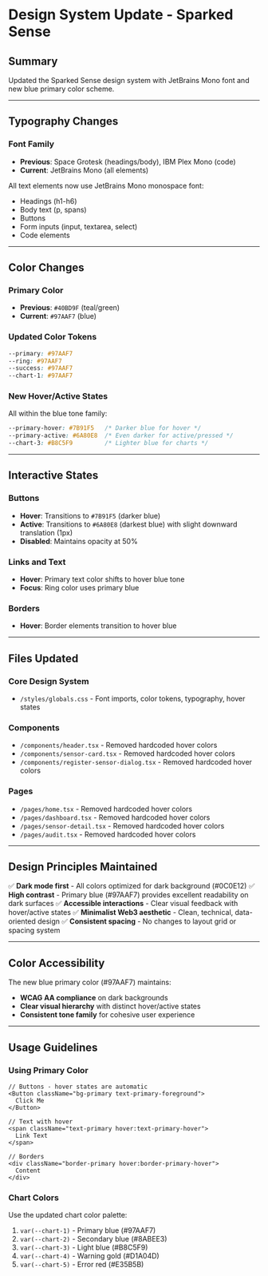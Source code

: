 # Design System Update - Sparked Sense

## Summary
Updated the Sparked Sense design system with JetBrains Mono font and new blue primary color scheme.

---

## Typography Changes

### Font Family
- **Previous**: Space Grotesk (headings/body), IBM Plex Mono (code)
- **Current**: JetBrains Mono (all elements)

All text elements now use JetBrains Mono monospace font:
- Headings (h1-h6)
- Body text (p, spans)
- Buttons
- Form inputs (input, textarea, select)
- Code elements

---

## Color Changes

### Primary Color
- **Previous**: `#40BD9F` (teal/green)
- **Current**: `#97AAF7` (blue)

### Updated Color Tokens
```css
--primary: #97AAF7
--ring: #97AAF7
--success: #97AAF7
--chart-1: #97AAF7
```

### New Hover/Active States
All within the blue tone family:
```css
--primary-hover: #7B91F5   /* Darker blue for hover */
--primary-active: #6A80E8  /* Even darker for active/pressed */
--chart-3: #B8C5F9         /* Lighter blue for charts */
```

---

## Interactive States

### Buttons
- **Hover**: Transitions to `#7B91F5` (darker blue)
- **Active**: Transitions to `#6A80E8` (darkest blue) with slight downward translation (1px)
- **Disabled**: Maintains opacity at 50%

### Links and Text
- **Hover**: Primary text color shifts to hover blue tone
- **Focus**: Ring color uses primary blue

### Borders
- **Hover**: Border elements transition to hover blue

---

## Files Updated

### Core Design System
- `/styles/globals.css` - Font imports, color tokens, typography, hover states

### Components
- `/components/header.tsx` - Removed hardcoded hover colors
- `/components/sensor-card.tsx` - Removed hardcoded hover colors
- `/components/register-sensor-dialog.tsx` - Removed hardcoded hover colors

### Pages
- `/pages/home.tsx` - Removed hardcoded hover colors
- `/pages/dashboard.tsx` - Removed hardcoded hover colors
- `/pages/sensor-detail.tsx` - Removed hardcoded hover colors
- `/pages/audit.tsx` - Removed hardcoded hover colors

---

## Design Principles Maintained

✅ **Dark mode first** - All colors optimized for dark background (#0C0E12)
✅ **High contrast** - Primary blue (#97AAF7) provides excellent readability on dark surfaces
✅ **Accessible interactions** - Clear visual feedback with hover/active states
✅ **Minimalist Web3 aesthetic** - Clean, technical, data-oriented design
✅ **Consistent spacing** - No changes to layout grid or spacing system

---

## Color Accessibility

The new blue primary color (#97AAF7) maintains:
- **WCAG AA compliance** on dark backgrounds
- **Clear visual hierarchy** with distinct hover/active states
- **Consistent tone family** for cohesive user experience

---

## Usage Guidelines

### Using Primary Color
```tsx
// Buttons - hover states are automatic
<Button className="bg-primary text-primary-foreground">
  Click Me
</Button>

// Text with hover
<span className="text-primary hover:text-primary-hover">
  Link Text
</span>

// Borders
<div className="border-primary hover:border-primary-hover">
  Content
</div>
```

### Chart Colors
Use the updated chart color palette:
1. `var(--chart-1)` - Primary blue (#97AAF7)
2. `var(--chart-2)` - Secondary blue (#8ABEE3)
3. `var(--chart-3)` - Light blue (#B8C5F9)
4. `var(--chart-4)` - Warning gold (#D1A04D)
5. `var(--chart-5)` - Error red (#E35B5B)
